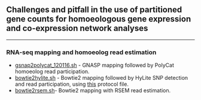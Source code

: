 ## Challenges and pitfall in the use of partitioned gene counts for homoeologous gene expression and co-expression network analyses
---

### RNA-seq mapping and homoeolog read estimation
* [gsnap2polycat_120116.sh](gsnap2polycat_120116.sh) - GNASP mapping followed by PolyCat homoeolog read participation.
* [bowtie2hylite.sh](bowtie2hylite.sh) - Bowtie2 mapping followed by HyLite SNP detection and read participation, using [this](sam2_protocol_file.txt) protocol file.
* [bowtie2rsem.sh](bowtie2rsem.sh)- Bowtie2 mapping with RSEM read estimation.
